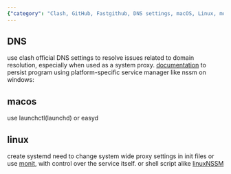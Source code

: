 ```yaml
---
{"category": "Clash, GitHub, Fastgithub, DNS settings, macOS, Linux, monit, shell scripts", "created": "2022-07-27T16:45:37.000Z", "date": "2022-07-27 16:45:37", "description": "This article provides detailed instructions on how to route GitHub-related domains through Fastgithub using Clash and configuring DNS settings. It covers various system-specific methods, including launchctl for macOS and systemd for Linux, as well as alternative options like monit and shell scripts.", "modified": "2022-08-18T14:14:03.317Z", "tags": ["circumvention", "clash", "github", "network"], "title": "Clash route only github related domains to fastgithub"}
---
```

## DNS
use clash official DNS settings to resolve issues related to domain resolution, especially when used as a system proxy.
[documentation](https://github.com/Dreamacro/clash/wiki/configuration#dns)
to persist program using platform-specific service manager like nssm on windows:
## macos
use launchctl(launchd) or easyd
## linux
create systemd
need to change system wide proxy settings in init files
or use [monit](https://mmonit.com/monit/documentation/monit.html), with control over the service itself.
or shell script alike [linuxNSSM](https://github.com/guolisongIsesol/linuxNssm)